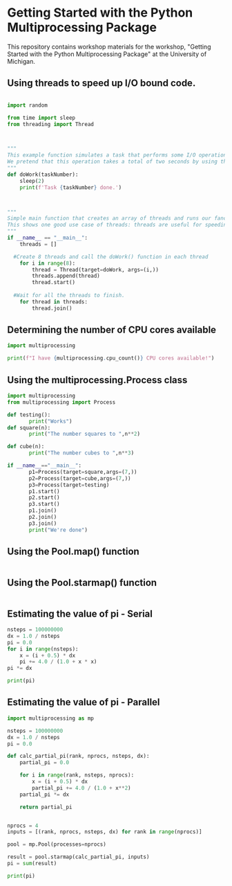 # Getting Started with the Python Multiprocessing Package

This repository contains workshop materials for the workshop, "Getting Started with the Python Multiprocessing Package" at the University of Michigan.


## Using threads to speed up I/O bound code.
```python

import random

from time import sleep
from threading import Thread



"""
This example function simulates a task that performs some I/O operation such as making a web request, connecting to a database, etc.
We pretend that this operation takes a total of two seconds by using the sleep() function.
"""
def doWork(taskNumber):
	sleep(2)
	print(f'Task {taskNumber} done.')



"""
Simple main function that creates an array of threads and runs our fancy doWork() function separately in each thread.
This shows one good use case of threads: threads are useful for speeding up code that is I/O-bound rather than CPU-bound.
"""
if __name__ == "__main__":
	threads = []

  #Create 8 threads and call the doWork() function in each thread
	for i in range(8):	
		thread = Thread(target=doWork, args=(i,))
		threads.append(thread)
		thread.start()
	
  #Wait for all the threads to finish.
	for thread in threads:
		thread.join()
```




## Determining the number of CPU cores available
```python
import multiprocessing

print(f"I have {multiprocessing.cpu_count()} CPU cores available!")

```

## Using the multiprocessing.Process class
```python
import multiprocessing
from multiprocessing import Process

def testing():
       print("Works")
def square(n):
       print("The number squares to ",n**2)

def cube(n):
       print("The number cubes to ",n**3)

if __name__=="__main__":
       p1=Process(target=square,args=(7,))
       p2=Process(target=cube,args=(7,))
       p3=Process(target=testing)
       p1.start()
       p2.start()
       p3.start()
       p1.join()
       p2.join()
       p3.join()
       print("We're done")

```



## Using the Pool.map() function
```python


```

## Using the Pool.starmap() function
```python


```


## Estimating the value of pi - Serial
```python
nsteps = 100000000
dx = 1.0 / nsteps
pi = 0.0
for i in range(nsteps):
    x = (i + 0.5) * dx
    pi += 4.0 / (1.0 + x * x)
pi *= dx

print(pi)

```


## Estimating the value of pi - Parallel
```python
import multiprocessing as mp

nsteps = 100000000
dx = 1.0 / nsteps
pi = 0.0

def calc_partial_pi(rank, nprocs, nsteps, dx):
    partial_pi = 0.0

    for i in range(rank, nsteps, nprocs):
        x = (i + 0.5) * dx
        partial_pi += 4.0 / (1.0 + x**2)
    partial_pi *= dx

    return partial_pi


nprocs = 4
inputs = [(rank, nprocs, nsteps, dx) for rank in range(nprocs)]

pool = mp.Pool(processes=nprocs)

result = pool.starmap(calc_partial_pi, inputs)
pi = sum(result)

print(pi)

```
